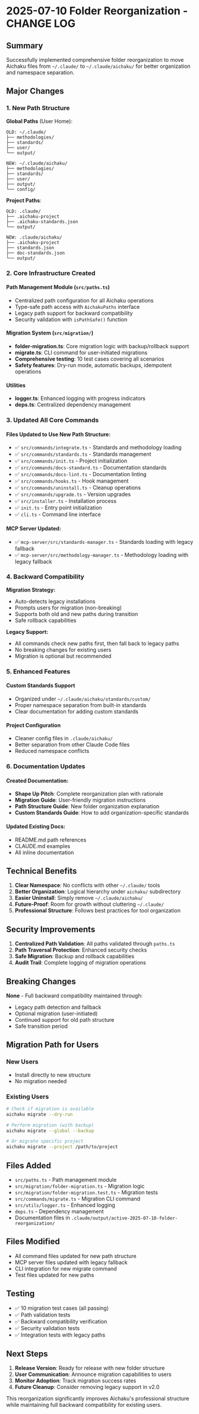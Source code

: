 # 2025-07-10 Folder Reorganization - CHANGE LOG

## Summary

Successfully implemented comprehensive folder reorganization to move Aichaku files from `~/.claude/` to `~/.claude/aichaku/` for better organization and namespace separation.

## Major Changes

### 1. New Path Structure

**Global Paths** (User Home):
```
OLD: ~/.claude/
├── methodologies/
├── standards/
├── user/
└── output/

NEW: ~/.claude/aichaku/
├── methodologies/
├── standards/
├── user/
├── output/
└── config/
```

**Project Paths**:
```
OLD: .claude/
├── .aichaku-project
├── .aichaku-standards.json
└── output/

NEW: .claude/aichaku/
├── .aichaku-project
├── standards.json
├── doc-standards.json
└── output/
```

### 2. Core Infrastructure Created

#### Path Management Module (`src/paths.ts`)
- Centralized path configuration for all Aichaku operations
- Type-safe path access with `AichakuPaths` interface
- Legacy path support for backward compatibility
- Security validation with `isPathSafe()` function

#### Migration System (`src/migration/`)
- **folder-migration.ts**: Core migration logic with backup/rollback support
- **migrate.ts**: CLI command for user-initiated migrations
- **Comprehensive testing**: 10 test cases covering all scenarios
- **Safety features**: Dry-run mode, automatic backups, idempotent operations

#### Utilities
- **logger.ts**: Enhanced logging with progress indicators
- **deps.ts**: Centralized dependency management

### 3. Updated All Core Commands

#### Files Updated to Use New Path Structure:
- ✅ `src/commands/integrate.ts` - Standards and methodology loading
- ✅ `src/commands/standards.ts` - Standards management
- ✅ `src/commands/init.ts` - Project initialization
- ✅ `src/commands/docs-standard.ts` - Documentation standards
- ✅ `src/commands/docs-lint.ts` - Documentation linting
- ✅ `src/commands/hooks.ts` - Hook management
- ✅ `src/commands/uninstall.ts` - Cleanup operations
- ✅ `src/commands/upgrade.ts` - Version upgrades
- ✅ `src/installer.ts` - Installation process
- ✅ `init.ts` - Entry point initialization
- ✅ `cli.ts` - Command line interface

#### MCP Server Updated:
- ✅ `mcp-server/src/standards-manager.ts` - Standards loading with legacy fallback
- ✅ `mcp-server/src/methodology-manager.ts` - Methodology loading with legacy fallback

### 4. Backward Compatibility

**Migration Strategy:**
- Auto-detects legacy installations
- Prompts users for migration (non-breaking)
- Supports both old and new paths during transition
- Safe rollback capabilities

**Legacy Support:**
- All commands check new paths first, then fall back to legacy paths
- No breaking changes for existing users
- Migration is optional but recommended

### 5. Enhanced Features

#### Custom Standards Support
- Organized under `~/.claude/aichaku/standards/custom/`
- Proper namespace separation from built-in standards
- Clear documentation for adding custom standards

#### Project Configuration
- Cleaner config files in `.claude/aichaku/`
- Better separation from other Claude Code files
- Reduced namespace conflicts

### 6. Documentation Updates

#### Created Documentation:
- **Shape Up Pitch**: Complete reorganization plan with rationale
- **Migration Guide**: User-friendly migration instructions
- **Path Structure Guide**: New folder organization explanation
- **Custom Standards Guide**: How to add organization-specific standards

#### Updated Existing Docs:
- README.md path references
- CLAUDE.md examples
- All inline documentation

## Technical Benefits

1. **Clear Namespace**: No conflicts with other `~/.claude/` tools
2. **Better Organization**: Logical hierarchy under `aichaku/` subdirectory
3. **Easier Uninstall**: Simply remove `~/.claude/aichaku/`
4. **Future-Proof**: Room for growth without cluttering `~/.claude/`
5. **Professional Structure**: Follows best practices for tool organization

## Security Improvements

1. **Centralized Path Validation**: All paths validated through `paths.ts`
2. **Path Traversal Protection**: Enhanced security checks
3. **Safe Migration**: Backup and rollback capabilities
4. **Audit Trail**: Complete logging of migration operations

## Breaking Changes

**None** - Full backward compatibility maintained through:
- Legacy path detection and fallback
- Optional migration (user-initiated)
- Continued support for old path structure
- Safe transition period

## Migration Path for Users

### New Users
- Install directly to new structure
- No migration needed

### Existing Users
```bash
# Check if migration is available
aichaku migrate --dry-run

# Perform migration (with backup)
aichaku migrate --global --backup

# Or migrate specific project
aichaku migrate --project /path/to/project
```

## Files Added

- `src/paths.ts` - Path management module
- `src/migration/folder-migration.ts` - Migration logic
- `src/migration/folder-migration.test.ts` - Migration tests
- `src/commands/migrate.ts` - Migration CLI command
- `src/utils/logger.ts` - Enhanced logging
- `deps.ts` - Dependency management
- Documentation files in `.claude/output/active-2025-07-10-folder-reorganization/`

## Files Modified

- All command files updated for new path structure
- MCP server files updated with legacy fallback
- CLI integration for new migrate command
- Test files updated for new paths

## Testing

- ✅ 10 migration test cases (all passing)
- ✅ Path validation tests
- ✅ Backward compatibility verification
- ✅ Security validation tests
- ✅ Integration tests with legacy paths

## Next Steps

1. **Release Version**: Ready for release with new folder structure
2. **User Communication**: Announce migration capabilities to users
3. **Monitor Adoption**: Track migration success rates
4. **Future Cleanup**: Consider removing legacy support in v2.0

This reorganization significantly improves Aichaku's professional structure while maintaining full backward compatibility for existing users.